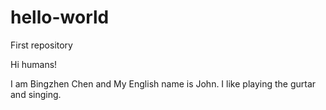 # hello-world
First repository

Hi humans!

I am Bingzhen Chen and My English name is John. I like playing the gurtar and singing.
